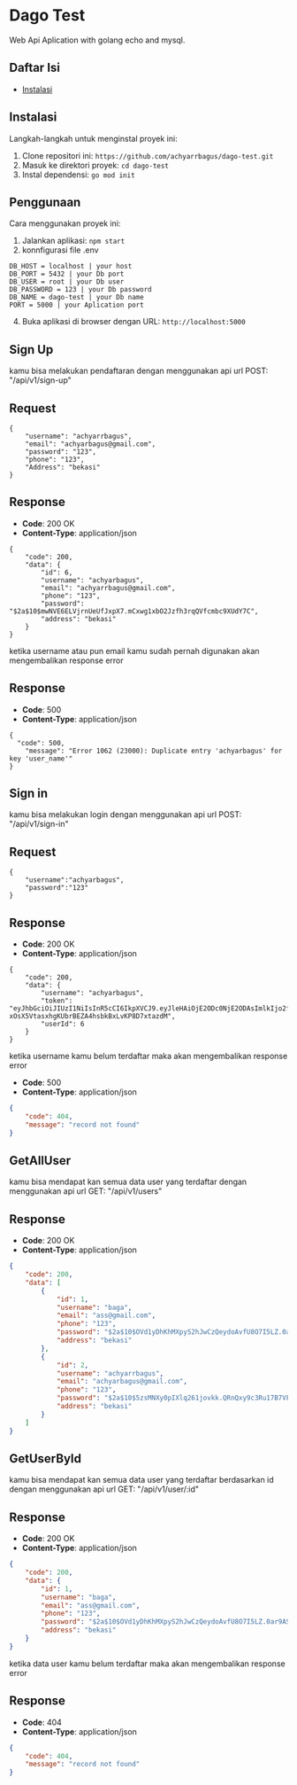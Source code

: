 # Dago Test

Web Api Aplication with golang echo and mysql.

## Daftar Isi

- [Instalasi](#instalasi)


## Instalasi

Langkah-langkah untuk menginstal proyek ini:

1. Clone repositori ini: `https://github.com/achyarrbagus/dago-test.git`
2. Masuk ke direktori proyek: `cd dago-test`
3. Instal dependensi: `go mod init`

## Penggunaan

Cara menggunakan proyek ini:

1. Jalankan aplikasi: `npm start`
2. konnfigurasi file .env
```
DB_HOST = localhost | your host
DB_PORT = 5432 | your Db port
DB_USER = root | your Db user
DB_PASSWORD = 123 | your Db password
DB_NAME = dago-test | your Db name
PORT = 5000 | your Aplication port
```
4. Buka aplikasi di browser dengan URL: `http://localhost:5000`


## Sign Up 

kamu bisa melakukan pendaftaran dengan menggunakan api url POST:  "/api/v1/sign-up" 

## Request
```
{
    "username": "achyarrbagus",
    "email": "achyarbagus@gmail.com",
    "password": "123",
    "phone": "123",
    "Address": "bekasi"
}

```
## Response

- **Code**: 200 OK
- **Content-Type**: application/json
```
{
    "code": 200,
    "data": {
        "id": 6,
        "username": "achyarbagus",
        "email": "achyarrbagus@gmail.com",
        "phone": "123",
        "password": "$2a$10$mwNVE6ELVjrnUeUfJxpX7.mCxwg1xbO2Jzfh3rqQVfcmbc9XUdY7C",
        "address": "bekasi"
    }
}
```

ketika username atau pun email kamu sudah pernah digunakan akan mengembalikan response error
## Response
- **Code**: 500
- **Content-Type**: application/json

```
{
  "code": 500,
    "message": "Error 1062 (23000): Duplicate entry 'achyarbagus' for key 'user_name'"
}
```

## Sign in

kamu bisa melakukan login dengan menggunakan api url POST:  "/api/v1/sign-in"

## Request
```
{
    "username":"achyarbagus",
    "password":"123"
}
```
## Response

- **Code**: 200 OK
- **Content-Type**: application/json

```
{
    "code": 200,
    "data": {
        "username": "achyarbagus",
        "token": "eyJhbGciOiJIUzI1NiIsInR5cCI6IkpXVCJ9.eyJleHAiOjE2ODc0NjE2ODAsImlkIjo2fQ.5L-xOsX5VtasxhgKUbrBEZA4hsbkBxLvKP8D7xtazdM",
        "userId": 6
    }
}
```

ketika username kamu belum terdaftar maka akan mengembalikan response error
- **Code**: 500 
- **Content-Type**: application/json
    
```json
{
    "code": 404,
    "message": "record not found"
}
```
## GetAllUser

kamu bisa mendapat kan semua data user yang terdaftar dengan menggunakan api url GET: "/api/v1/users"

## Response

- **Code**: 200 OK
- **Content-Type**: application/json

```json
{
    "code": 200,
    "data": [
        {
            "id": 1,
            "username": "baga",
            "email": "ass@gmail.com",
            "phone": "123",
            "password": "$2a$10$OVd1yDhKhMXpyS2hJwCzQeydoAvfU8O7I5LZ.0ar9AS11gIDCHRlG",
            "address": "bekasi"
        },
        {
            "id": 2,
            "username": "achyarrbagus",
            "email": "achyarbagus@gmail.com",
            "phone": "123",
            "password": "$2a$10$5zsMNXy0pIXlq261jovkk.QRnQxy9c3Ru17B7VFM6w.A9xwKr1ewy",
            "address": "bekasi"
        }
    ]
}
```

## GetUserById

kamu bisa mendapat kan semua data user yang terdaftar berdasarkan id dengan menggunakan api url GET: "/api/v1/user/:id"

## Response

- **Code**: 200 OK
- **Content-Type**: application/json

```json
{
    "code": 200,
    "data": {
        "id": 1,
        "username": "baga",
        "email": "ass@gmail.com",
        "phone": "123",
        "password": "$2a$10$OVd1yDhKhMXpyS2hJwCzQeydoAvfU8O7I5LZ.0ar9AS11gIDCHRlG",
        "address": "bekasi"
    }
}

```
ketika data user kamu belum terdaftar maka akan mengembalikan response error

## Response

- **Code**: 404 
- **Content-Type**: application/json
    
```json
{
    "code": 404,
    "message": "record not found"
}
```


